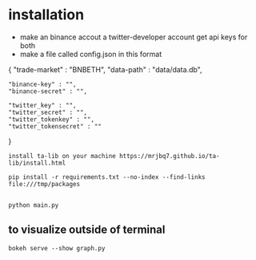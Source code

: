 # installation

- make an binance accout a twitter-developer account get api keys for both
- make a file called config.json in this format

{
    "trade-market" : "BNBETH",
    "data-path" : "data/data.db",

    "binance-key" : "",
    "binance-secret" : "",
    
    "twitter_key" : "",
    "twitter_secret" : "",
    "twitter_tokenkey" : "",
    "twitter_tokensecret" : ""
}



    install ta-lib on your machine https://mrjbq7.github.io/ta-lib/install.html

    pip install -r requirements.txt --no-index --find-links file:///tmp/packages


    python main.py

## to visualize outside of terminal

    bokeh serve --show graph.py